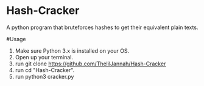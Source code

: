# Hash-Cracker
A python program that bruteforces hashes to get their equivalent plain texts.

#Usage
1. Make sure Python 3.x is installed on your OS.
2. Open up your terminal.
3. run git clone https://github.com/ThelilJannah/Hash-Cracker
4. run cd "Hash-Cracker".
5. run python3 cracker.py
